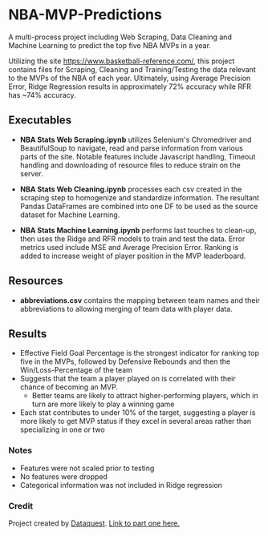 # NBA-MVP-Predictions
A multi-process project including Web Scraping, Data Cleaning and Machine Learning to predict the top five NBA MVPs in a year.

Utilizing the site https://www.basketball-reference.com/, this project contains files for Scraping,
Cleaning and Training/Testing the data relevant to the MVPs of the NBA of each year.
Ultimately, using Average Precision Error, Ridge Regression results in approximately 72% accuracy
while RFR has ~74% accuracy.

## Executables

- **NBA Stats Web Scraping.ipynb** utilizes Selenium's Chromedriver and BeautifulSoup to navigate, read and parse information
from various parts of the site. Notable features include Javascript handling, Timeout handling and downloading of resource files to reduce strain on the server.

- **NBA Stats Web Cleaning.ipynb** processes each csv created in the scraping step to homogenize and standardize information.
The resultant Pandas DataFrames are combined into one DF to be used as the source dataset for Machine Learning.

- **NBA Stats Machine Learning.ipynb** performs last touches to clean-up, then uses the Ridge and RFR models to train and test the data.
Error metrics used include MSE and Average Precision Error. Ranking is added to increase weight of player position in the MVP leaderboard.

## Resources

- **abbreviations.csv** contains the mapping between team names and their abbreviations to allowing merging of team data with player data.

## Results
- Effective Field Goal Percentage is the strongest indicator for ranking top five in the MVPs, followed by Defensive Rebounds and then the Win/Loss-Percentage of the team
- Suggests that the team a player played on is correlated with their chance of becoming an MVP. 
  - Better teams are likely to attract higher-performing players, which in turn are more likely to play a winning game
- Each stat contributes to under 10% of the target, suggesting a player is more likely to get MVP status if they excel in several areas rather than specializing in one or two

### Notes
- Features were not scaled prior to testing
- No features were dropped
- Categorical information was not included in Ridge regression

### Credit
Project created by [Dataquest](https://www.dataquest.io/). [Link to part one here.](https://www.youtube.com/watch?v=JGQGd-oa0l4)

